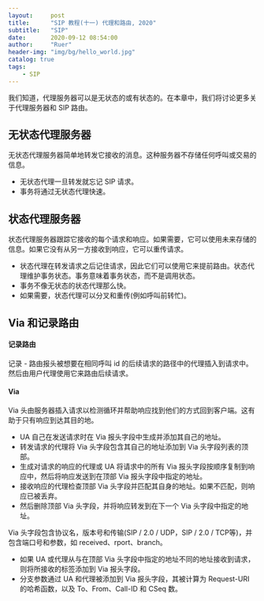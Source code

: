 ```yaml
---
layout:     post
title:      "SIP 教程(十一) 代理和路由, 2020"
subtitle:   "SIP"
date:       2020-09-12 08:54:00
author:     "Ruer"
header-img: "img/bg/hello_world.jpg"
catalog: true
tags:
    - SIP
---
```


我们知道，代理服务器可以是无状态的或有状态的。在本章中，我们将讨论更多关于代理服务器和 SIP 路由。

## 无状态代理服务器

无状态代理服务器简单地转发它接收的消息。这种服务器不存储任何呼叫或交易的信息。

* 无状态代理一旦转发就忘记 SIP 请求。
* 事务将通过无状态代理快速。

## 状态代理服务器

状态代理服务器跟踪它接收的每个请求和响应。如果需要，它可以使用未来存储的信息。如果它没有从另一方接收到响应，它可以重传请求。

* 状态代理在转发请求之后记住请求，因此它们可以使用它来提前路由。状态代理维护事务状态。事务意味着事务状态，而不是调用状态。
* 事务不像无状态的状态代理那么快。
* 如果需要，状态代理可以分叉和重传(例如呼叫前转忙)。

## Via 和记录路由

#### 记录路由

记录 - 路由报头被想要在相同呼叫 id 的后续请求的路径中的代理插入到请求中。然后由用户代理使用它来路由后续请求。

#### Via

Via 头由服务器插入请求以检测循环并帮助响应找到他们的方式回到客户端。这有助于只有响应到达其目的地。

* UA 自己在发送请求时在 Via 报头字段中生成并添加其自己的地址。
* 转发请求的代理将 Via 头字段包含其自己的地址添加到 Via 头字段列表的顶部。
* 生成对请求的响应的代理或 UA 将请求中的所有 Via 报头字段按顺序复制到响应中，然后将响应发送到在顶部 Via 报头字段中指定的地址。
* 接收响应的代理检查顶部 Via 头字段并匹配其自身的地址。如果不匹配，则响应已被丢弃。
* 然后删除顶部 Via 头字段，并将响应转发到在下一个 Via 头字段中指定的地址。

Via 头字段包含协议名，版本号和传输(SIP / 2.0 / UDP，SIP / 2.0 / TCP等)，并包含端口号和参数，如 received、rport、branch。

* 如果 UA 或代理从与在顶部 Via 头字段中指定的地址不同的地址接收到请求，则将所接收的标签添加到 Via 报头字段。
* 分支参数通过 UA 和代理被添加到 Via 报头字段，其被计算为 Request-URI 的哈希函数，以及 To、From、Call-ID 和 CSeq 数。